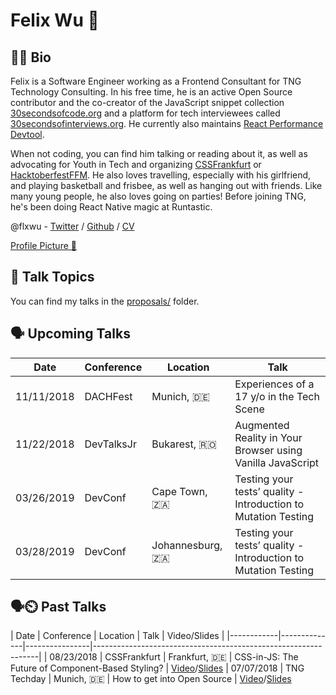 # Felix Wu 🐺

## 👨‍💻 Bio

Felix is a Software Engineer working as a Frontend Consultant for TNG Technology Consulting. In his free time, he is an active Open Source contributor and the co-creator of the JavaScript snippet collection [30secondsofcode.org](https://github.com/30-seconds/30-seconds-of-code) and a platform for tech interviewees called [30secondsofinterviews.org](https://github.com/30-seconds/30-seconds-of-interviews). He currently also maintains [React Performance Devtool](https://github.com/nitin42/react-perf-devtool).

When not coding, you can find him talking or reading about it, as well as advocating for Youth in Tech and organizing [CSSFrankfurt](https://cssfrankfurt.de) or [HacktoberfestFFM](https://hacktoberfestffm.de). He also loves travelling, especially with his girlfriend, and playing basketball and frisbee, as well as hanging out with friends. Like many young people, he also loves going on parties! Before joining TNG, he's been doing React Native magic at Runtastic.

@flxwu - [Twitter](https://twitter.com/flxwu) / [Github](https://github.com/flxwu) / [CV](https://resume.io/r/aJyyo)

[Profile Picture 📸](/profile.jpg)


## 💬 Talk Topics

You can find my talks in the [proposals/](/proposals) folder.


## 🗣️ Upcoming Talks

| Date       | Conference | Location         | Talk                                                           |
|------------|------------|------------------|----------------------------------------------------------------|
| 11/11/2018 | DACHFest   | Munich, 🇩🇪       | Experiences of a 17 y/o in the Tech Scene                      |
| 11/22/2018 | DevTalksJr | Bukarest, 🇷🇴     | Augmented Reality in Your Browser using Vanilla JavaScript     |
| 03/26/2019 | DevConf    | Cape Town, 🇿🇦    | Testing your tests’ quality - Introduction to Mutation Testing |
| 03/28/2019 | DevConf    | Johannesburg, 🇿🇦 | Testing your tests’ quality - Introduction to Mutation Testing |



## 🗣️⏲️ Past Talks

| Date       | Conference   | Location       | Talk                                                           | Video/Slides |
|------------|--------------|----------------|----------------------------------------------------------------| 
| 08/23/2018 | CSSFrankfurt | Frankfurt, 🇩🇪  | CSS-in-JS: The Future of Component-Based Styling?              | [Video](https://www.youtube.com/watch?v=NcU4RL2rQeg)/[Slides](https://slides.com/flxwu/css-in-js)
| 07/07/2018 | TNG Techday  | Munich, 🇩🇪     | How to get into Open Source                                    | [Video](https://vimeo.com/285446527)/[Slides](https://slides.com/flxwu/get-into-open-source)
